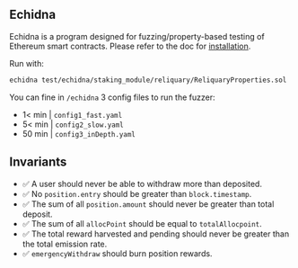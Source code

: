 ## Echidna

Echidna is a program designed for fuzzing/property-based testing of Ethereum smart contracts. Please refer to the doc for [installation](https://github.com/crytic/echidna#installation).

Run with:

```sh
echidna test/echidna/staking_module/reliquary/ReliquaryProperties.sol  --contract ReliquaryProperties --config test/echidna/staking_module/reliquary/config1_fast.yaml
```

You can fine in `/echidna` 3 config files to run the fuzzer:

-   1< min | `config1_fast.yaml`
-   5< min | `config2_slow.yaml`
-   50 min | `config3_inDepth.yaml`

## Invariants

-   ✅ A user should never be able to withdraw more than deposited.
-   ✅ No `position.entry` should be greater than `block.timestamp`.
-   ✅ The sum of all `position.amount` should never be greater than total deposit.
-   ✅ The sum of all `allocPoint` should be equal to `totalAllocpoint`.
-   ✅ The total reward harvested and pending should never be greater than the total emission rate.
-   ✅ `emergencyWithdraw` should burn position rewards.
